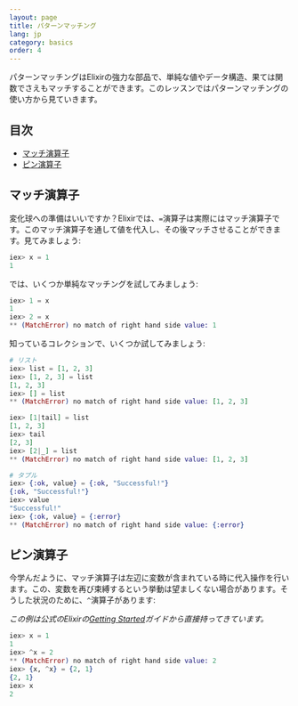 ```yaml
---
layout: page
title: パターンマッチング
lang: jp
category: basics
order: 4
---
```


パターンマッチングはElixirの強力な部品で、単純な値やデータ構造、果ては関数でさえもマッチすることができます。このレッスンではパターンマッチングの使い方から見ていきます。

## 目次

- [マッチ演算子](#match-operator)
- [ピン演算子](#pin-operator)

## マッチ演算子

変化球への準備はいいですか？Elixirでは、`=`演算子は実際にはマッチ演算子です。このマッチ演算子を通して値を代入し、その後マッチさせることができます。見てみましょう:

```elixir
iex> x = 1
1
```

では、いくつか単純なマッチングを試してみましょう:

```elixir
iex> 1 = x
1
iex> 2 = x
** (MatchError) no match of right hand side value: 1
```

知っているコレクションで、いくつか試してみましょう:

```elixir
# リスト
iex> list = [1, 2, 3]
iex> [1, 2, 3] = list
[1, 2, 3]
iex> [] = list
** (MatchError) no match of right hand side value: [1, 2, 3]

iex> [1|tail] = list
[1, 2, 3]
iex> tail
[2, 3]
iex> [2|_] = list
** (MatchError) no match of right hand side value: [1, 2, 3]

# タプル
iex> {:ok, value} = {:ok, "Successful!"}
{:ok, "Successful!"}
iex> value
"Successful!"
iex> {:ok, value} = {:error}
** (MatchError) no match of right hand side value: {:error}
```

## ピン演算子

今学んだように、マッチ演算子は左辺に変数が含まれている時に代入操作を行います。この、変数を再び束縛するという挙動は望ましくない場合があります。そうした状況のために、`^`演算子があります:

_この例は公式のElixirの[Getting Started](http://elixir-lang.org/getting-started/pattern-matching.html)ガイドから直接持ってきています。_

```elixir
iex> x = 1
1
iex> ^x = 2
** (MatchError) no match of right hand side value: 2
iex> {x, ^x} = {2, 1}
{2, 1}
iex> x
2
```

